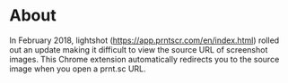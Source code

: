 # About

In February 2018, lightshot (https://app.prntscr.com/en/index.html) rolled out an update making it difficult to view the source URL of screenshot images. This Chrome extension automatically redirects you to the source image when you open a prnt.sc URL.

